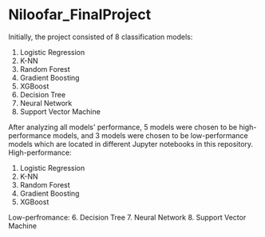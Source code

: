 # Niloofar_FinalProject


Initially, the project consisted of 8 classification models:
1. Logistic Regression
2. K-NN
3. Random Forest
4. Gradient Boosting
5. XGBoost
6. Decision Tree
7. Neural Network
8. Support Vector Machine


After analyzing all models' performance, 5 models were chosen to be high-performance models, and 3 models were chosen to be low-performance models which are located in different Jupyter notebooks in this repository. 
High-performance:
1. Logistic Regression
2. K-NN
3. Random Forest
4. Gradient Boosting
5. XGBoost

Low-perfromance:
6. Decision Tree
7. Neural Network
8. Support Vector Machine
